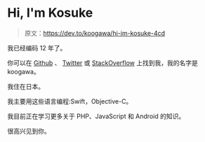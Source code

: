 # Hi, I'm Kosuke

> 原文：<https://dev.to/koogawa/hi-im-kosuke-4cd>

我已经编码 12 年了。

你可以在 [Github](https://github.com/koogawa) 、 [Twitter](https://twitter.com/koogawa) 或 [StackOverflow](https://stackoverflow.com/users/1155354/kosuke-ogawa) 上找到我，我的名字是 koogawa。

我住在日本。

我主要用这些语言编程:Swift，Objective-C。

我目前正在学习更多关于 PHP、JavaScript 和 Android 的知识。

很高兴见到你。